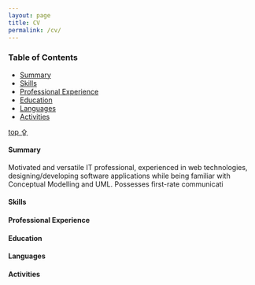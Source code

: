 ```yaml
---
layout: page
title: CV
permalink: /cv/
---
```


<div class="cv-wrapper">

  <section class="cv-contents">
   <a id="top"></a>
   <h3>Table of Contents</h3>
   <ul>
   <li>
   <a href="#summary">Summary</a>
   </li>
   
   <li>
   <a href="#skills">Skills</a>
   </li>
   <li>
   <a href="#pro">Professional Experience</a>
   </li>
   <li>
   <a href="#education">Education</a>
   </li>
   <li>
   <a href="#langs">Languages</a>
   </li>
   <li>
   <a href="#activities">Activities</a>
   </li>
   </ul>
  </section>

  <div class="to-top">
   <a href="#top">top ⇪</a>
  </div>
  
  <h4>Summary</h4>
  <section class="cv-section">
   <a id="summary"></a>
   <p>
   Motivated and versatile IT professional, experienced in web technologies, designing/developing
software applications while being familiar with Conceptual Modelling and UML. Possesses first-rate
communicati
   </p>	  
  </section>
  
  <h4>Skills</h4>
  <section class="cv-section">
   <a id="skills"></a>

  </section>

  
  <h4>Professional Experience</h4>
  <section class="cv-section">
   <a id="pro"></a>
  </section>

  
  <h4>Education</h4>
  <section class="cv-section">
   <a id="education"></a>
  </section>

  
  <h4>Languages</h4>
  <section class="cv-section">
   <a id="langs"></a>
  </section>

  <h4>Activities</h4>
  <section class="cv-section">
   <a id="activities"></a>
  </section>
</div>
